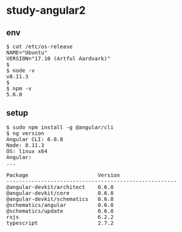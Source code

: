 # study-angular2

## env
<pre>
$ cat /etc/os-release 
NAME="Ubuntu"
VERSION="17.10 (Artful Aardvark)"
$
$ node -v
v8.11.3
$
$ npm -v
5.6.0
</pre>

## setup
<pre>
$ sudo npm install -g @angular/cli
$ ng version
Angular CLI: 6.0.8
Node: 8.11.3
OS: linux x64
Angular: 
... 

Package                      Version
------------------------------------------------------
@angular-devkit/architect    0.6.8
@angular-devkit/core         0.6.8
@angular-devkit/schematics   0.6.8
@schematics/angular          0.6.8
@schematics/update           0.6.8
rxjs                         6.2.2
typescript                   2.7.2
</pre>
